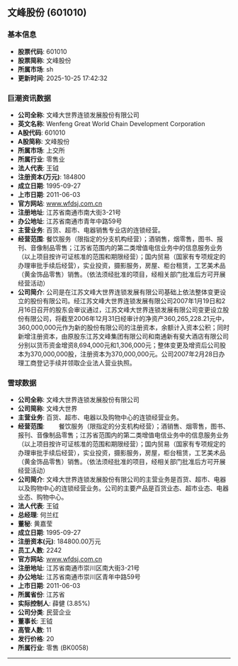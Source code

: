 ## 文峰股份 (601010)

### 基本信息

- **股票代码**: 601010
- **股票简称**: 文峰股份
- **所属市场**: sh
- **更新时间**: 2025-10-25 17:42:32

### 巨潮资讯数据

- **公司全称**: 文峰大世界连锁发展股份有限公司
- **英文名称**: Wenfeng Great World Chain Development Corporation
- **A股代码**: 601010
- **A股简称**: 文峰股份
- **所属市场**: 上交所
- **所属行业**: 零售业
- **法人代表**: 王钺
- **注册资本(万元)**: 184800
- **成立日期**: 1995-09-27
- **上市日期**: 2011-06-03
- **官方网站**: www.wfdsj.com.cn
- **注册地址**: 江苏省南通市南大街3-21号
- **办公地址**: 江苏省南通市青年中路59号
- **主营业务**: 百货、超市、电器销售专业店的连锁经营。
- **经营范围**: 餐饮服务（限指定的分支机构经营）；酒销售，烟零售，图书、报刊、音像制品零售；江苏省范围内的第二类增值电信业务中的信息服务业务（以上项目按许可证核准的范围和期限经营）；国内贸易（国家有专项规定的办理审批手续后经营），实业投资，摄影服务，房屋、柜台租赁，工艺美术品（黄金饰品零售）销售。（依法须经批准的项目，经相关部门批准后方可开展经营活动）
- **公司简介**: 公司是在江苏文峰大世界连锁发展有限公司基础上依法整体变更设立的股份有限公司。经江苏文峰大世界连锁发展有限公司2007年1月19日和2月16日召开的股东会审议通过，江苏文峰大世界连锁发展有限公司变更设立股份有限公司，将截至2006年12月31日经审计的净资产360,265,228.21元中，360,000,000元作为新的股份有限公司的注册资本，余额计入资本公积；同时新增注册资本，由原股东江苏文峰集团有限公司和南通新有斐大酒店有限公司分别以货币资金增资8,694,000元和1,306,000元；整体变更及增资后公司股本为370,000,000股，注册资本为370,000,000元。公司2007年2月28日办理工商登记手续并领取企业法人营业执照。

### 雪球数据

- **公司全称**: 文峰大世界连锁发展股份有限公司
- **公司简称**: 文峰大世界
- **主营业务**: 百货、超市、电器以及购物中心的连锁经营业务。
- **经营范围**: 　　餐饮服务（限指定的分支机构经营）；酒销售、烟零售，图书、报刊、音像制品零售；江苏省范围内的第二类增值电信业务中的信息服务业务（以上项目按许可证核准的范围和期限经营）；国内贸易（国家有专项规定的办理审批手续后经营），实业投资，摄影服务，房屋，柜台租赁，工艺美术品（黄金饰品零售）销售。（依法须经批准的项目，经相关部门批准后方可开展经营活动）
- **公司简介**: 文峰大世界连锁发展股份有限公司的主营业务是百货、超市、电器以及购物中心的连锁经营业务。公司的主要产品是百货业态、超市业态、电器业态、购物中心。
- **法人代表**: 王钺
- **总经理**: 何兰红
- **董秘**: 黄嘉莹
- **成立日期**: 1995-09-27
- **注册资本(元)**: 184800.00万元
- **员工人数**: 2242
- **官方网站**: www.wfdsj.com.cn
- **注册地址**: 江苏省南通市崇川区南大街3-21号
- **办公地址**: 江苏省南通市崇川区青年中路59号
- **上市日期**: 2011-06-03
- **所属省份**: 江苏省
- **实际控制人**: 薛健 (3.85%)
- **公司分类**: 民营企业
- **董事长**: 王钺
- **高管人数**: 11
- **发行价格**: 20
- **所属行业**: 零售 (BK0058)

---